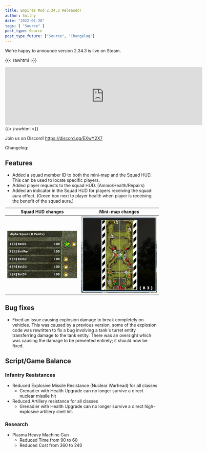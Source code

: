 ```yaml
---
title: Empires Mod 2.34.3 Released!
author: Smithy
date: "2022-01-28"
tags: [ "Source" ]
post_type: Source
post_type_future: ["Source", "Changelog"]
---
```



We're happy to announce version 2.34.3 is live on Steam.

{{< rawhtml >}}
<iframe src="https://store.steampowered.com/widget/17740/" frameborder="0" width="646" height="190"></iframe>
{{< /rawhtml >}}

Join us on Discord! https://discord.gg/EXwY2X7

Changelog:

## Features

- Added a squad member ID to both the mini-map and the Squad HUD. This can be used to locate specific players.
- Added player requests to the squad HUD. (Ammo/Health/Repairs)
- Added an indicator in the Squad HUD for players receiving the squad aura effect. (Green box next to player health when player is receiving the benefit of the squad aura.)

| Squad HUD changes | Mini-map changes |
|---|---|
| ![alt_text](SquadMenuChanges_2022-01-28.png "Added player request icons (Ammo/Health/Repairs) and an indicator for players currently receiving the squad aura effect.") | ![alt_text](MinimapSquadIDExample.png "The minimap now shows an ID for each player in your squad, this can be used identify where each player is on the map.") |


## Bug fixes

- Fixed an issue causing explosion damage to break completely on vehicles. This was caused by a previous version, some of the explosion code was rewritten to fix a bug involving a tank's turret entity transferring damage to the tank entity. There was an oversight which was causing the damage to be prevented entirely; it should now be fixed.


## Script/Game Balance

### Infantry Resistances

- Reduced Explosive Missile Resistance (Nuclear Warhead) for all classes
	- Grenadier with Health Upgrade can no longer survive a direct nuclear missile hit
- Reduced Artillery resistance for all classes
	- Grenadier with Health Upgrade can no longer survive a direct high-explosive artillery shell hit.
	
### Research
- Plasma Heavy Machine Gun
	- Reduced Time from 90 to 60
	- Reduced Cost from 360 to 240